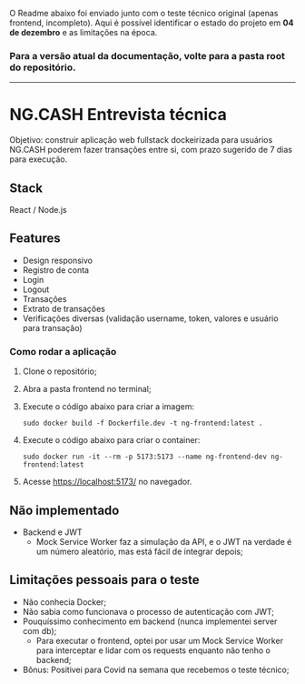 O Readme abaixo foi enviado junto com o teste técnico original (apenas frontend, incompleto).
Aqui é possível identificar o estado do projeto em **04 de dezembro** e as limitações na época.

### Para a versão atual da documentação, volte para a pasta root do repositório.

---

# NG.CASH Entrevista técnica

Objetivo: construir aplicação web fullstack dockeirizada para usuários NG.CASH poderem fazer transações entre si, com prazo sugerido de 7 dias para execução.

## Stack

React / Node.js

## Features

-   Design responsivo
-   Registro de conta
-   Login
-   Logout
-   Transações
-   Extrato de transações
-   Verificações diversas (validação username, token, valores e usuário para transação)

### Como rodar a aplicação

1.  Clone o repositório;
2.  Abra a pasta frontend no terminal;
3.  Execute o código abaixo para criar a imagem:

        sudo docker build -f Dockerfile.dev -t ng-frontend:latest .

4.  Execute o código abaixo para criar o container:

        sudo docker run -it --rm -p 5173:5173 --name ng-frontend-dev ng-frontend:latest

5.  Acesse [https://localhost:5173/](https://localhost:5173/) no navegador.

## Não implementado

-   Backend e JWT
    -   Mock Service Worker faz a simulação da API, e o JWT na verdade é um número aleatório, mas está fácil de integrar depois;

## Limitações pessoais para o teste

-   Não conhecia Docker;
-   Não sabia como funcionava o processo de autenticação com JWT;
-   Pouquíssimo conhecimento em backend (nunca implementei server com db);
    -   Para executar o frontend, optei por usar um Mock Service Worker para interceptar e lidar com os requests enquanto não tenho o backend;
-   Bônus: Positivei para Covid na semana que recebemos o teste técnico;
